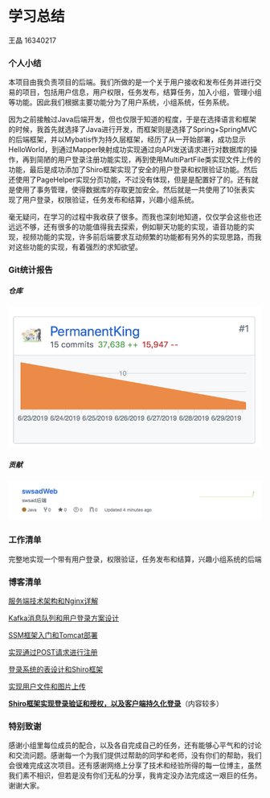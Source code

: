 # 学习总结

王晶 16340217

### 个人小结

本项目由我负责项目的后端。我们所做的是一个关于用户接收和发布任务并进行交易的项目，包括用户信息，用户权限，任务发布，结算任务，加入小组，管理小组等功能。因此我们根据主要功能分为了用户系统，小组系统，任务系统。

因为之前接触过Java后端开发，但也仅限于知道的程度，于是在选择语言和框架的时候，我首先就选择了Java进行开发，而框架则是选择了Spring+SpringMVC的后端框架，并以Mybatis作为持久层框架，经历了从一开始部署，成功显示HelloWorld，到通过Mapper映射成功实现通过向API发送请求进行对数据库的操作，再到简陋的用户登录注册功能实现，再到使用MultiPartFile类实现文件上传的功能，最后是成功添加了Shiro框架实现了安全的用户登录和权限验证功能。然后还使用了PageHelper实现分页功能，不过没有体现，但是是配置好了的。还有就是使用了事务管理，使得数据库的存取更加安全。然后就是一共使用了10张表实现了用户登录，权限验证，任务发布和结算，兴趣小组系统。

毫无疑问，在学习的过程中我收获了很多。而我也深刻地知道，仅仅学会这些也还远远不够，还有很多的功能值得我去探索，例如聊天功能的实现，语音功能的实现，视频功能的实现，许多前后端要求互动频繁的功能都有另外的实现思路，而我对这些功能的实现，有着强烈的求知欲望。



### Git统计报告

##### 仓库

![屏幕快照 2019-06-30 23.27.53](/1.png)

##### 贡献

![屏幕快照 2019-06-30 23.27.23](/2.png)



### 工作清单

完整地实现一个带有用户登录，权限验证，任务发布和结算，兴趣小组系统的后端



### 博客清单

[服务端技术架构和Nginx详解](http://lostking.cn/archives/32/)

[Kafka消息队列和用户登录方案设计](http://lostking.cn/archives/39/)

[SSM框架入门和Tomcat部署](http://lostking.cn/archives/45/)

[实现通过POST请求进行注册](http://lostking.cn/archives/54/)

[登录系统的表设计和Shiro框架](http://lostking.cn/archives/63/)

[实现用户文件和图片上传](http://lostking.cn/archives/110/)

**[Shiro框架实现登录验证和授权，以及客户端持久化登录](http://lostking.cn/archives/131/)**（内容较多）



### 特别致谢

感谢小组里每位成员的配合，以及各自完成自己的任务，还有能够心平气和的讨论和交流问题。感谢每一个为我们提供过帮助的同学和老师，没有你们的帮助，我们会很难完成这次项目。还有感谢网络上分享了技术和经验所得的每一位博主，虽然我们素不相识，但若是没有你们无私的分享，我肯定没办法完成这一艰巨的任务。谢谢大家。
